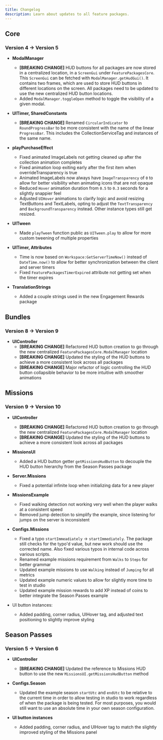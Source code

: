 ```yaml
---
title: Changelog
description: Learn about updates to all feature packages.
---
```


## Core

<h3 style={{marginBottom: 24, marginTop: 48}}>Version 4 -> Version 5</h3>

- **ModalManager**
  - **[BREAKING CHANGE]** HUD buttons for all packages are now stored in a centralized location, in a `ScreenGui` under `FeaturePackagesCore`. This `ScreenGui` can be fetched with `ModalManager.getHudGui()`. It contains two frames, which are used to store HUD buttons in different locations on the screen. All packages need to be updated to use the new centralized HUD button locations.
  - Added `ModalManager.toggleOpen` method to toggle the visibility of a given modal.

- **UITimer, SharedConstants**
  - **[BREAKING CHANGE]** Renamed `CircularIndicator` to `RoundProgressBar` to be more consistent with the name of the linear `ProgressBar`. This includes the CollectionServiceTag and instances of the same name.

- **playPurchaseEffect**
  - Fixed animated ImageLabels not getting cleaned up after the collection animation completes
  - Fixed animation loop exiting early after the first item when overrideTransparency is true
  - Animated ImageLabels now always have `ImageTransparency` of `0` to allow for better visibility when animating icons that are not opaque
  - Reduced `Hover` animation duration from `0.5` to `0.3` seconds for a slightly snappier feel
  - Adjusted `UIHover` animations to clarify logic and avoid resizing TextButtons and TextLabels, opting to adjust the `TextTransparency` and `BackgroundTransparency` instead. Other instance types still get resized.

- **UITween**
  - Made `playTween` function public as `UITween.play` to allow for more custom tweening of multiple properties

- **UITimer, Attributes**
  - Time is now based on `Workspace:GetServerTimeNow()` instead of `DateTime.now()` to allow for better synchronization between the client and server timers
  - Fixed `FeaturePackagesTimerExpired` attribute not getting set when the timer expires

- **TranslationStrings**
  - Added a couple strings used in the new Engagement Rewards package

## Bundles

<h3 style={{marginBottom: 24, marginTop: 48}}>Version 8 -> Version 9</h3>

- **UIController**
  - **[BREAKING CHANGE]** Refactored HUD button creation to go through the new centralized `FeaturePackagesCore.ModalManager` location
  - **[BREAKING CHANGE]** Updated the styling of the HUD buttons to achieve a more consistent look across all packages
  - **[BREAKING CHANGE]** Major refactor of logic controlling the HUD button collapsible behavior to be more intuitive with smoother animations

## Missions

<h3 style={{marginBottom: 24, marginTop: 48}}>Version 9 -> Version 10</h3>

- **UIController**
  - **[BREAKING CHANGE]** Refactored HUD button creation to go through the new centralized `FeaturePackagesCore.ModalManager` location
  - **[BREAKING CHANGE]** Updated the styling of the HUD buttons to achieve a more consistent look across all packages
  
- **MissionsUI**
  - Added a HUD button getter `getMissionsHudButton` to decouple the HUD button hierarchy from the Season Passes package

- **Server.Missions**
  - Fixed a potential infinite loop when initializing data for a new player

- **MissionsExample**
  - Fixed walking detection not working very well when the player walks at a consistent speed
  - Removed jump detection to simplify the example, since listening for jumps on the server is inconsistent

- **Configs.Missions**
  - Fixed a typo `startImmeadiately` -> `startImmediately`. The package still checks for the typo'd value, but new work should use the corrected name. Also fixed various typos in internal code across various scripts.
  - Renamed example missions requirement from `Walks` to `Steps` for better grammar
  - Updated example missions to use `Walking` instead of `Jumping` for all metrics
  - Updated example numeric values to allow for slightly more time to test in studio
  - Updated example mission rewards to add XP instead of coins to better integrate the Season Passes example

- UI button instances:
  - Added padding, corner radius, UIHover tag, and adjusted text positioning to slightly improve styling

## Season Passes

<h3 style={{marginBottom: 24, marginTop: 48}}>Version 5 -> Version 6</h3>

- **UIController**
  - **[BREAKING CHANGE]** Updated the reference to Missions HUD button to use the new `MissionsUI.getMissionsHudButton` method

- **Configs.Season**
  - Updated the example season `startUtc` and `endUtc` to be relative to the current time in order to allow testing in studio to work regardless of when the package is being tested. For most purposes, you would still want to use an absolute time in your own season configuration.

- **UI button instances**
  - Added padding, corner radius, and UIHover tag to match the slightly improved styling of the Missions panel
  